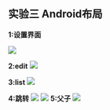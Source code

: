 ## 实验三 Android布局 ##
**1:设置界面**

![](picture/p1.png)


**2:edit**
![](picture/p3.png)

**3:list**
![](picture/p4.png)

**4:跳转**
![](picture/p5.png)
![](picture/p6.png)
**5:父子**
![](picture/p2.png)